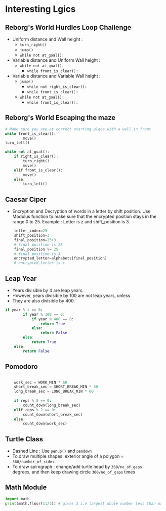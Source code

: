 # Interesting Lgics

## Reborg's World Hurdles Loop Challenge

- Uniform distance and Wall height : 
    - ```turn_right()```
    - ```jump()```
    - ```while not at_goal():```
- Variable distance and Uniform Wall height : 
    - ```while not at_goal():```
        - ```while front_is_clear():```
- Variable distance and Variable Wall height : 
    - ```jump()```
        - ```while not right_is_clear():```
        - ```while front_is_clear():```
    - ```while not at_goal():```
        - ```while front_is_clear():```
        
## Reborg's World Escaping the maze
```python
# Make sure you are at correct starting place with a wall in front
while front_is_clear():
        move()
turn_left() 

while not at_goal():
    if right_is_clear():
        turn_right()
        move()
    elif front_is_clear():
        move()
    else:
        turn_left()
```

## Caesar Ciper 

- Encryption and Decryption of words in a letter by shift position. Use Modulus function to make sure that the encrypted position stays in the range 0 to 25. 
Example : Letter is z and shift_position is 3. 
```python
    letter_index=25
    shift_position=3
    final_position=25+3
    # final position is 28
    final_position %= 25 
    # final position is 3
    encrypted_letter=alphabets[final_position]
    # encrypted_letter is c  
```    

## Leap Year 

- Years divisible by 4 are leap years.
- However, years divisible by 100 are not leap years, unless
- They are also divisible by 400.

```python
if year % 4 == 0:
        if year % 100 == 0:
            if year % 400 == 0:
                return True
            else:
                return False
        else:
            return True
    else:
        return False
```

## Pomodoro

```python

    work_sec = WORK_MIN * 60
    short_break_sec = SHORT_BREAK_MIN * 60
    long_break_sec = LONG_BREAK_MIN * 60
    
    if reps % 8 == 0:
        count_down(long_break_sec)
    elif reps % 2 == 0:
        count_down(short_break_sec)
    else:
        count_down(work_sec)
```

## Turtle Class

- Dashed Line : Use ```penup()``` and ```pendown```
- To draw multiple shapes: exterior angle of a polygon = ```360/number_of_sides```
- To draw spirograph : change/add turtle head by ```360/no_of_gaps``` degrees, and then keep drawing circle ```360/no_of_gaps``` times



## Math Module

```python
import math
print(math.floor(11/3)) # gives 3 i.e largest whole number less than or equal to number 
```